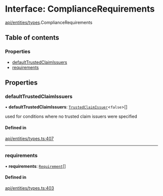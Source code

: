 # Interface: ComplianceRequirements

[api/entities/types](../wiki/api.entities.types).ComplianceRequirements

## Table of contents

### Properties

- [defaultTrustedClaimIssuers](../wiki/api.entities.types.ComplianceRequirements#defaulttrustedclaimissuers)
- [requirements](../wiki/api.entities.types.ComplianceRequirements#requirements)

## Properties

### defaultTrustedClaimIssuers

• **defaultTrustedClaimIssuers**: [`TrustedClaimIssuer`](../wiki/api.entities.types.TrustedClaimIssuer)\<``false``\>[]

used for conditions where no trusted claim issuers were specified

#### Defined in

[api/entities/types.ts:407](https://github.com/PolymeshAssociation/polymesh-sdk/blob/8a9e72221/src/api/entities/types.ts#L407)

___

### requirements

• **requirements**: [`Requirement`](../wiki/api.entities.types.Requirement)[]

#### Defined in

[api/entities/types.ts:403](https://github.com/PolymeshAssociation/polymesh-sdk/blob/8a9e72221/src/api/entities/types.ts#L403)
